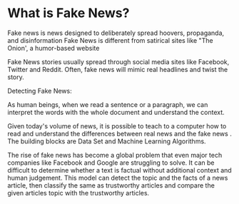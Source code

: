 # What is Fake News?

Fake news is news designed to deliberately spread hoovers,
propaganda, and disinformation
Fake News is different from satirical sites like "The Onion', a humor-based website

Fake News stories usually spread through social media sites like Facebook, Twitter and Reddit.
Often, fake news will mimic real headlines and twist the story.

Detecting Fake News:

As human beings, when we read a sentence or a paragraph, we can interpret the words with the whole document and understand the context.

Given today's volume of news, it is possible to teach to a computer how to read and understand the differences between real news and the fake news . The building blocks are Data Set and Machine Learning Algorithms.

The rise of fake news has become a global problem that even major tech companies like Facebook and Google are struggling to solve. It can be difficult to determine whether a text is factual without additional context and human judgement. This model can detect the topic and the facts of a news article, then classify the same as trustworthy articles and compare the given
articles topic with the trustworthy articles.